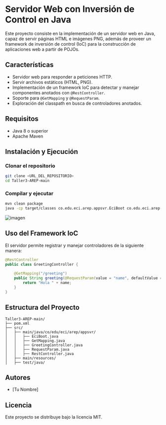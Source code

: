 # Servidor Web con Inversión de Control en Java

Este proyecto consiste en la implementación de un servidor web en Java, capaz de servir páginas HTML e imágenes PNG, además de proveer un framework de inversión de control (IoC) para la construcción de aplicaciones web a partir de POJOs.

## Características
- Servidor web para responder a peticiones HTTP.
- Servir archivos estáticos (HTML, PNG).
- Implementación de un framework IoC para detectar y manejar componentes anotados con `@RestController`.
- Soporte para `@GetMapping` y `@RequestParam`.
- Exploración del classpath en busca de controladores anotados.

## Requisitos
- Java 8 o superior
- Apache Maven

## Instalación y Ejecución
### Clonar el repositorio
```sh
git clone <URL_DEL_REPOSITORIO>
cd Taller3-AREP-main
```

### Compilar y ejecutar
```sh
mvn clean package
java -cp target/classes co.edu.eci.arep.appsvr.EciBoot co.edu.eci.arep.appsvr.GreetingController
```
![imagen](https://github.com/user-attachments/assets/f962a8f0-b91c-44ff-924e-e08c64f93580)


## Uso del Framework IoC
El servidor permite registrar y manejar controladores de la siguiente manera:

```java
@RestController
public class GreetingController {
    
    @GetMapping("/greeting")
    public String greeting(@RequestParam(value = "name", defaultValue = "World") String name) {
        return "Hola " + name;
    }
}
```

## Estructura del Proyecto
```
Taller3-AREP-main/
├── pom.xml
├── src/
│   ├── main/java/co/edu/eci/arep/appsvr/
│   │   ├── EciBoot.java
│   │   ├── GetMapping.java
│   │   ├── GreetingController.java
│   │   ├── RequestParam.java
│   │   ├── RestController.java
│   ├── main/resources/
│   ├── test/java/
```

## Autores
- [Tu Nombre]

## Licencia
Este proyecto se distribuye bajo la licencia MIT.

